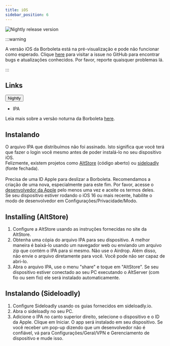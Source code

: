 ```yaml
---
title: iOS
sidebar_position: 6
---
```


![Nightly release version](https://img.shields.io/badge/dynamic/yaml?color=f7d28c\&label=Nightly\&query=%24.version\&url=https%3A%2F%2Fraw.githubusercontent.com%2FLinwoodDev%2Fbutterfly%2Fnightly%2Fapp%2Fpubspec.yaml\&style=for-the-badge)

:::warning

A versão iOS da Borboleta está na pré-visualização e pode não funcionar como esperado.
Clique [here](https://github.com/LinwoodDev/Butterfly/issues/244) para visitar a issue no GitHub para encontrar bugs e atualizações conhecidos. Por favor, reporte quaisquer problemas lá.

:::

## Links

<div className="dropdown dropdown--hoverable margin--sm">
  <button className="button button--outline button--danger button--lg">Nightly</button>
  <ul className="dropdown__menu">
    <li>
      <DownloadButton className="dropdown__link" href="https://github.com/LinwoodDev/butterfly/releases/download/nightly/linwood-butterfly-ios.ipa">
        IPA
      </DownloadButton>
    </li>
  </ul>
</div>

Leia mais sobre a versão noturna da Borboleta [here](/nightly).

## Instalando

O arquivo IPA que distribuímos não foi assinado. Isto significa que você terá que fazer o login você mesmo antes de poder instalá-lo no seu dispositivo iOS. \
Felizmente, existem projetos como [AltStore](https://altstore.io) (código aberto) ou [sideloadly](https://sideloadly.io) (fonte fechada). \
\
Precisa de uma ID Apple para deslizar a Borboleta. Recomendamos a criação de uma nova, especialmente para este fim. Por favor, acesse o [desenvolvedor da Apple](https://developer.apple.com) pelo menos uma vez e aceite os termos deles.
\
Se seu dispositivo estiver rodando o iOS 16 ou mais recente, habilite o modo de desenvolvedor em Configurações/Privacidade/Modo.

## Installing (AltStore)

1. Configure a AltStore usando as instruções fornecidas no site da AltStore.
2. Obtenha uma cópia do arquivo IPA para seu dispositivo. A melhor maneira é baixá-lo usando um navegador web ou enviando um arquivo zip que contém o IPA para si mesmo. Não use o Airdrop. Além disso, não envie o arquivo diretamente para você. Você pode não ser capaz de abri-lo.
3. Abra o arquivo IPA, use o menu "share" e toque em "AltStore". Se seu dispositivo estiver conectado ao seu PC executando o AltServer (com fio ou sem fio) ele será instalado automaticamente.

## Instalando (Sideloadly)

1. Configure Sideloadly usando os guias fornecidos em sideloadly.io.
2. Abra o sideloadly no seu PC.
3. Adicione o IPA no canto superior direito, selecione o dispositivo e o ID da Apple. Clique em Iniciar. O app será instalado em seu dispositivo.
   Se você receber um pop-up dizendo que um desenvolvedor não é confiável, vá para Configurações/Geral/VPN e Gerenciamento de dispositivo e mude isso.
